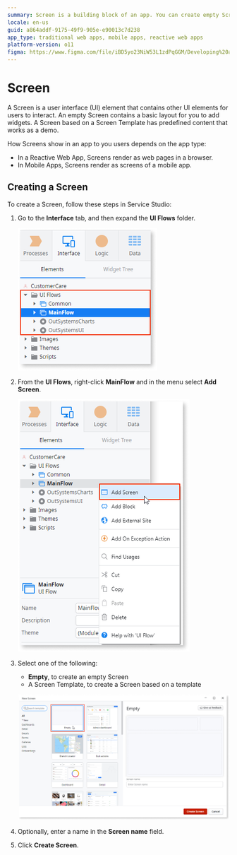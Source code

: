 ```yaml
---
summary: Screen is a building block of an app. You can create empty Screens or with some predefined content.
locale: en-us
guid: a864addf-9175-49f9-905e-e90013c7d238
app_type: traditional web apps, mobile apps, reactive web apps
platform-version: o11
figma: https://www.figma.com/file/iBD5yo23NiW53L1zdPqGGM/Developing%20an%20Application?node-id=184:0
---
```


# Screen

A Screen is a user interface (UI) element that contains other UI elements for users to interact. An empty Screen contains a basic layout for you to add widgets. A Screen based on a Screen Template has predefined content that works as a demo.

How Screens show in an app to you users depends on the app type:

* In a Reactive Web App, Screens render as web pages in a browser.
* In Mobile Apps, Screens render as screens of a mobile app.

## Creating a Screen

To create a Screen, follow these steps in Service Studio:

1. Go to the **Interface** tab, and then expand the **UI Flows** folder.

    ![Screenshot showing the Interface tab with the UI Flows folder expanded in Service Studio](images/interface-tab-ui-flows-ss.png "Interface Tab and UI Flows in Service Studio")

1. From the **UI Flows**, right-click **MainFlow** and in the menu select **Add Screen**.

    ![Context menu in Service Studio with the option to Add Screen selected](images/add-screen-ss.png "Adding a New Screen")

1. Select one of the following:
    
    * **Empty**, to create an empty Screen
    * A Screen Template, to create a Screen based on a template

    ![Dialog in Service Studio for creating a new Screen with options for Empty or a Screen Template](images/create-blank-screen-ss.png "Creating a Blank Screen")

1. Optionally, enter a name in the **Screen name** field.

1. Click **Create Screen**.
